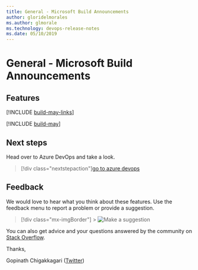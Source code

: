 ```yaml
---
title: General - Microsoft Build Announcements
author: gloridelmorales
ms.author: glmorale
ms.technology: devops-release-notes
ms.date: 05/10/2019
---
```


# General - Microsoft Build Announcements

## Features

[!INCLUDE [build-may-links](../includes/general/build-may-links.md)]

[!INCLUDE [build-may](../includes/general/build-may.md)]

## Next steps

Head over to Azure DevOps and take a look.

> [!div class="nextstepaction"][go to azure devops](https://go.microsoft.com/fwlink/?LinkId=307137&campaign=o~msft~docs~product-vsts~release-notes)

## Feedback

We would love to hear what you think about these features. Use the feedback menu to report a problem or provide a suggestion.

> [!div class="mx-imgBorder"] > ![Make a suggestion](../../media/make-a-suggestion.png)

You can also get advice and your questions answered by the community on [Stack Overflow](https://stackoverflow.com/questions/tagged/azure-devops).

Thanks,

Gopinath Chigakkagari ([Twitter](https://twitter.com/gopinach))
